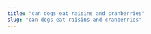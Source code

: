 ```yaml
---
title: "can dogs eat raisins and cranberries"
slug: "can-dogs-eat-raisins-and-cranberries"
---
```


